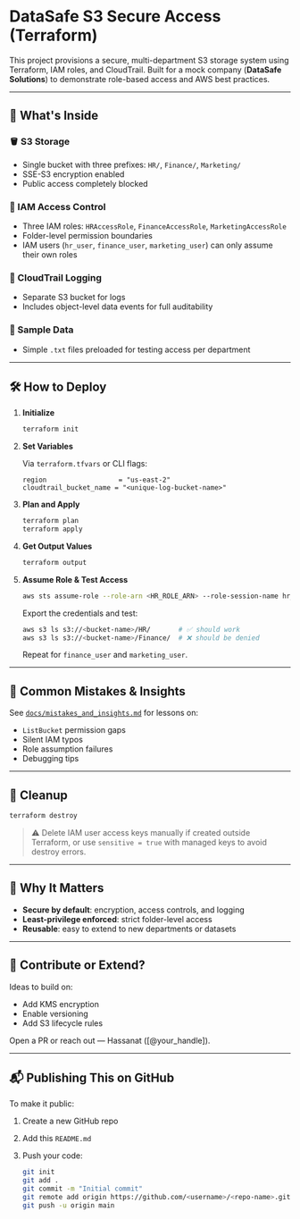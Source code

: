 # DataSafe S3 Secure Access (Terraform)

This project provisions a secure, multi-department S3 storage system using Terraform, IAM roles, and CloudTrail. Built for a mock company (**DataSafe Solutions**) to demonstrate role-based access and AWS best practices.

---

## 🚀 What's Inside

### 🪣 S3 Storage
- Single bucket with three prefixes: `HR/`, `Finance/`, `Marketing/`
- SSE-S3 encryption enabled
- Public access completely blocked

### 🔐 IAM Access Control
- Three IAM roles: `HRAccessRole`, `FinanceAccessRole`, `MarketingAccessRole`
- Folder-level permission boundaries
- IAM users (`hr_user`, `finance_user`, `marketing_user`) can only assume their own roles

### 📜 CloudTrail Logging
- Separate S3 bucket for logs
- Includes object-level data events for full auditability

### 📄 Sample Data
- Simple `.txt` files preloaded for testing access per department

---

## 🛠️ How to Deploy

1. **Initialize**

   ```bash
   terraform init


2. **Set Variables**

   Via `terraform.tfvars` or CLI flags:

   ```hcl
   region                  = "us-east-2"
   cloudtrail_bucket_name = "<unique-log-bucket-name>"
   ```

3. **Plan and Apply**

   ```bash
   terraform plan
   terraform apply
   ```

4. **Get Output Values**

   ```bash
   terraform output
   ```

5. **Assume Role & Test Access**

   ```bash
   aws sts assume-role --role-arn <HR_ROLE_ARN> --role-session-name hr_test
   ```

   Export the credentials and test:

   ```bash
   aws s3 ls s3://<bucket-name>/HR/       # ✅ should work
   aws s3 ls s3://<bucket-name>/Finance/  # ❌ should be denied
   ```

   Repeat for `finance_user` and `marketing_user`.

---

## 🧠 Common Mistakes & Insights

See [`docs/mistakes_and_insights.md`](docs/mistakes_and_insights.md) for lessons on:

* `ListBucket` permission gaps
* Silent IAM typos
* Role assumption failures
* Debugging tips

---

## 🧹 Cleanup

```bash
terraform destroy
```

> ⚠️ Delete IAM user access keys manually if created outside Terraform, or use `sensitive = true` with managed keys to avoid destroy errors.

---

## 🌟 Why It Matters

* **Secure by default**: encryption, access controls, and logging
* **Least-privilege enforced**: strict folder-level access
* **Reusable**: easy to extend to new departments or datasets

---

## 🤝 Contribute or Extend?

Ideas to build on:

* Add KMS encryption
* Enable versioning
* Add S3 lifecycle rules

Open a PR or reach out — Hassanat (\[@your\_handle]).

---

## 📬 Publishing This on GitHub

To make it public:

1. Create a new GitHub repo
2. Add this `README.md`
3. Push your code:

   ```bash
   git init
   git add .
   git commit -m "Initial commit"
   git remote add origin https://github.com/<username>/<repo-name>.git
   git push -u origin main
   ```